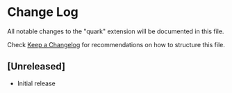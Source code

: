 # Change Log

All notable changes to the "quark" extension will be documented in this file.

Check [Keep a Changelog](http://keepachangelog.com/) for recommendations on how to structure this file.

## [Unreleased]

- Initial release

